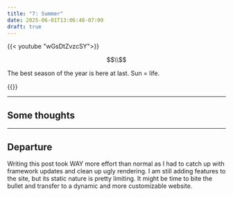 ```yaml
---
title: "7: Summer"
date: 2025-06-01T13:06:48-07:00
draft: true
---
```


{{< youtube "wGsDtZvzcSY">}}

$$\\$$

The best season of the year is here at last. Sun = life. 

{{<sidebyside left="wizard.jpg" right="orb.jpeg">}}




---

## Some thoughts



---

## Departure

Writing this post took WAY more effort than normal as I had to catch up with framework updates and clean up ugly rendering.
I am still adding features to the site, but its static nature is pretty limiting. 
It might be time to bite the bullet and transfer to a dynamic and more customizable website.
